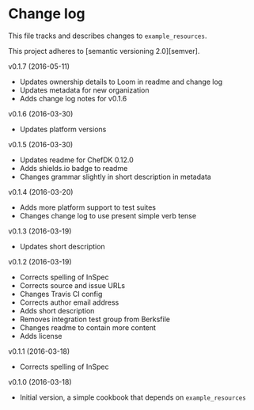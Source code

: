 # Change log

This file tracks and describes changes to `example_resources`.

This project adheres to [semantic versioning 2.0][semver].

v0.1.7 (2016-05-11)

- Updates ownership details to Loom in readme and change log
- Updates metadata for new organization
- Adds change log notes for v0.1.6

v0.1.6 (2016-03-30)

- Updates platform versions

v0.1.5 (2016-03-30)

- Updates readme for ChefDK 0.12.0
- Adds shields.io badge to readme
- Changes grammar slightly in short description in metadata

v0.1.4 (2016-03-20)

- Adds more platform support to test suites
- Changes change log to use present simple verb tense

v0.1.3 (2016-03-19)

- Updates short description

v0.1.2 (2016-03-19)

- Corrects spelling of InSpec
- Corrects source and issue URLs
- Changes Travis CI config
- Corrects author email address
- Adds short description
- Removes integration test group from Berksfile
- Changes readme to contain more content
- Adds license

v0.1.1 (2016-03-18)

- Corrects spelling of InSpec

v0.1.0 (2016-03-18)

- Initial version, a simple cookbook that depends on `example_resources`

